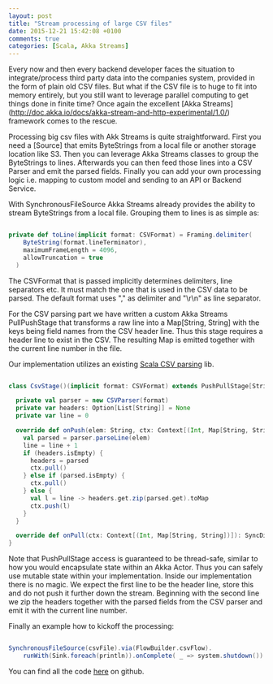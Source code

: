 ```yaml
---
layout: post
title: "Stream processing of large CSV files"
date: 2015-12-21 15:42:08 +0100
comments: true
categories: [Scala, Akka Streams]
---
```


Every now and then every backend developer faces the situation to integrate/process third party data
into the companies system, provided in the form of plain old CSV files. 
But what if the CSV file is to huge to fit into memory entirely, but you still want to leverage
parallel computing to get things done in finite time? 
Once again the excellent [Akka Streams] (http://doc.akka.io/docs/akka-stream-and-http-experimental/1.0/) framework comes to the rescue.

Processing big csv files with Akk Streams is quite straightforward. First you need a [Source] that emits ByteStrings from a local file or
 another storage location like S3. Then you can leverage Akka Streams classes to group the ByteStrings to lines. Afterwards
 you can then feed those lines into a CSV Parser and emit the parsed fields. Finally you can add your own processing logic i.e. mapping to custom
 model and sending to an API or Backend Service.
 
 With SynchronousFileSource Akka Streams already provides the ability to stream ByteStrings from a local file.
 Grouping them to lines is as simple as:
 
 ``` Scala
 
 private def toLine(implicit format: CSVFormat) = Framing.delimiter(
     ByteString(format.lineTerminator),
     maximumFrameLength = 4096,
     allowTruncation = true
   )
 
 ```
 
 The CSVFormat that is passed implicitly determines delimiters, line separators etc. It must match the one that is used in the CSV data to be parsed. 
 The default format uses "," as delimiter and "\r\n" as line separator.
 
 
 For the CSV parsing part we have written a custom Akka Streams PullPushStage that transforms a raw line into a Map[String, String] with the keys being
 field names from the CSV header line. Thus this stage requires a header line to exist in the CSV. The resulting Map is emitted together
 with the current line number in the file.
 
 Our implementation utilizes an existing [Scala CSV parsing](https://github.com/tototoshi/scala-csv) lib.
 
``` Scala

class CsvStage()(implicit format: CSVFormat) extends PushPullStage[String, (Int, Map[String, String])] {

  private val parser = new CSVParser(format)
  private var headers: Option[List[String]] = None
  private var line = 0

  override def onPush(elem: String, ctx: Context[(Int, Map[String, String])]): SyncDirective = {
    val parsed = parser.parseLine(elem)
    line = line + 1
    if (headers.isEmpty) {
      headers = parsed
      ctx.pull()
    } else if (parsed.isEmpty) {
      ctx.pull()
    } else {
      val l = line -> headers.get.zip(parsed.get).toMap
      ctx.push(l)
    }
  }

  override def onPull(ctx: Context[(Int, Map[String, String])]): SyncDirective = ctx.pull()
}


```

Note that PushPullStage access is guaranteed to be thread-safe, similar to how you would encapsulate state within an Akka Actor.
Thus you can safely use mutable state within your implementation. Inside our implementation there is no magic. 
We expect the first line to be the header line, store this and do not push it further down the stream. Beginning with the second
line we zip the headers together with the parsed fields from the CSV parser and emit it with the current line number.

Finally an example how to kickoff the processing:

``` Scala

SynchronousFileSource(csvFile).via(FlowBuilder.csvFlow).
    runWith(Sink.foreach(println)).onComplete( _ => system.shutdown())

```

You can find all the code [here](https://github.com/janlisse/csv-flow) on github.






